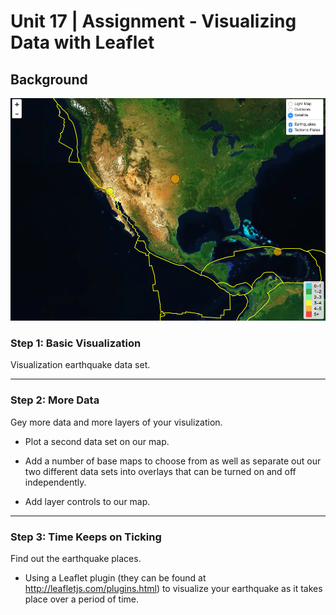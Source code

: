 # Unit 17 | Assignment - Visualizing Data with Leaflet

## Background

![1-Logo](image.png)


### Step 1: Basic Visualization

Visualization earthquake data set.

- - -

### Step 2: More Data

Gey more data and more layers of your visulization.

* Plot a second data set on our map.

* Add a number of base maps to choose from as well as separate out our two different data sets into overlays that can be turned on and off independently.

* Add layer controls to our map.

- - -

### Step 3: Time Keeps on Ticking

Find out the earthquake places.
* Using a Leaflet plugin (they can be found at <http://leafletjs.com/plugins.html>) to visualize your earthquake as it takes place over a period of time.

